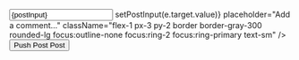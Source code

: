    <div className="mt-6 pt-6 border-t border-gray-200">
        <div className="flex gap-2">
          <input
            type="text"
            value={postInput}
            onChange={(e) => setPostInput(e.target.value)}
            placeholder="Add a comment..."
            className="flex-1 px-3 py-2 border border-gray-300 rounded-lg focus:outline-none focus:ring-2 focus:ring-primary text-sm"
          />
          <button className="bg-primary hover:bg-orange-600 text-white font-semibold py-2 px-4 rounded-lg transition-colors flex items-center gap-2 whitespace-nowrap">
            <FiSend className="w-4 h-4" />
            <span className="hidden sm:inline">Push Post</span>
            <span className="sm:hidden">Post</span>
          </button>
        </div>
      </div>